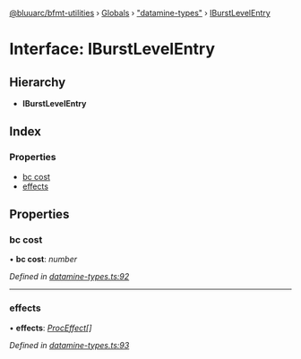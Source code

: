 [@bluuarc/bfmt-utilities](../README.md) › [Globals](../globals.md) › ["datamine-types"](../modules/_datamine_types_.md) › [IBurstLevelEntry](_datamine_types_.iburstlevelentry.md)

# Interface: IBurstLevelEntry

## Hierarchy

* **IBurstLevelEntry**

## Index

### Properties

* [bc cost](_datamine_types_.iburstlevelentry.md#bc-cost)
* [effects](_datamine_types_.iburstlevelentry.md#effects)

## Properties

###  bc cost

• **bc cost**: *number*

*Defined in [datamine-types.ts:92](https://github.com/BluuArc/bfmt-utilities/blob/caba68a/src/datamine-types.ts#L92)*

___

###  effects

• **effects**: *[ProcEffect](../modules/_datamine_types_.md#proceffect)[]*

*Defined in [datamine-types.ts:93](https://github.com/BluuArc/bfmt-utilities/blob/caba68a/src/datamine-types.ts#L93)*
